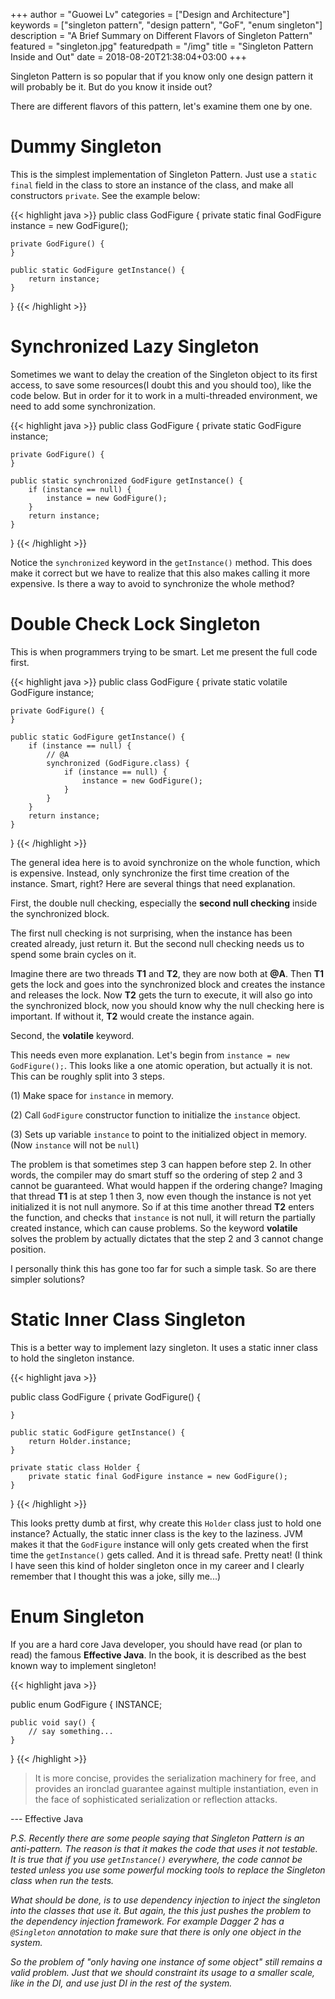 +++
author = "Guowei Lv"
categories = ["Design and Architecture"]
keywords = ["singleton pattern", "design pattern", "GoF", "enum singleton"]
description = "A Brief Summary on Different Flavors of Singleton Pattern"
featured = "singleton.jpg"
featuredpath = "/img"
title = "Singleton Pattern Inside and Out"
date = 2018-08-20T21:38:04+03:00
+++

Singleton Pattern is so popular that if you know only one design pattern it will probably be it. But do you know it inside out?

There are different flavors of this pattern, let's examine them one by one.

# Dummy Singleton

This is the simplest implementation of Singleton Pattern. Just use a `static final` field in the class to store an instance of the class, and make all constructors `private`. See the example below:

{{< highlight java >}}
public class GodFigure {
    private static final GodFigure instance = new GodFigure();

    private GodFigure() {
    }

    public static GodFigure getInstance() {
        return instance;
    }
}
{{< /highlight >}}

# Synchronized Lazy Singleton

Sometimes we want to delay the creation of the Singleton object to its first access, to save some resources(I doubt this and you should too), like the code below. But in order for it to work in a multi-threaded environment, we need to add some synchronization.

{{< highlight java >}}
public class GodFigure {
    private static GodFigure instance;

    private GodFigure() {
    }

    public static synchronized GodFigure getInstance() {
        if (instance == null) {
            instance = new GodFigure();
        }
        return instance;
    }
}
{{< /highlight >}}

Notice the `synchronized` keyword in the `getInstance()` method. This does make it correct but we have to realize that this also makes calling it more expensive. Is there a way to avoid to synchronize the whole method?

# Double Check Lock Singleton

This is when programmers trying to be smart. Let me present the full code first.

{{< highlight java >}}
public class GodFigure {
    private static volatile GodFigure instance;

    private GodFigure() {
    }

    public static GodFigure getInstance() {
        if (instance == null) {
            // @A
            synchronized (GodFigure.class) {
                if (instance == null) {
                    instance = new GodFigure();
                }
            }
        }
        return instance;
    }
}
{{< /highlight >}}

The general idea here is to avoid synchronize on the whole function, which is expensive. Instead, only synchronize the first time creation of the instance. Smart, right? Here are several things that need explanation.

First, the double null checking, especially the **second null checking** inside the synchronized block.

The first null checking is not surprising, when the instance has been created already, just return it. But the second null checking needs us to spend some brain cycles on it.

Imagine there are two threads **T1** and **T2**, they are now both at **@A**. Then **T1** gets the lock and goes into the synchronized block and creates the instance and releases the lock. Now **T2** gets the turn to execute, it will also go into the synchronized block, now you should know why the null checking here is important. If without it, **T2** would create the instance again.

Second, the **volatile** keyword.

This needs even more explanation. Let's begin from `instance = new GodFigure();`. This looks like a one atomic operation, but actually it is not. This can be roughly split into 3 steps.

(1) Make space for `instance` in memory.

(2) Call `GodFigure` constructor function to initialize the `instance` object.

(3) Sets up variable `instance` to point to the initialized object in memory. (Now `instance` will not be `null`)

The problem is that sometimes step 3 can happen before step 2. In other words, the compiler may do smart stuff so the ordering of step 2 and 3 cannot be guaranteed. What would happen if the ordering change? Imaging that thread **T1** is at step 1 then 3, now even though the instance is not yet initialized it is not null anymore. So if at this time another thread **T2** enters the function, and checks that `instance` is not null, it will return the partially created instance, which can cause problems. So the keyword **volatile** solves the problem by actually dictates that the step 2 and 3 cannot change position.

I personally think this has gone too far for such a simple task. So are there simpler solutions?

# Static Inner Class Singleton

This is a better way to implement lazy singleton. It uses a static inner class to hold the singleton instance.


{{< highlight java >}}

public class GodFigure {
    private GodFigure() {

    }

    public static GodFigure getInstance() {
        return Holder.instance;
    }

    private static class Holder {
        private static final GodFigure instance = new GodFigure();
    }
}
{{< /highlight >}}

This looks pretty dumb at first, why create this `Holder` class just to hold one instance? Actually, the static inner class is the key to the laziness. JVM makes it that the `GodFigure` instance will only gets created when the first time the `getInstance()` gets called. And it is thread safe. Pretty neat! (I think I have seen this kind of holder singleton once in my career and I clearly remember that I thought this was a joke, silly me...)

# Enum Singleton

If you are a hard core Java developer, you should have read (or plan to read) the famous **Effective Java**. In the book, it is described as the best known way to implement singleton!

{{< highlight java >}}

public enum GodFigure {
    INSTANCE;

    public void say() {
        // say something...
    }
}
{{< /highlight >}}

>It is more concise, provides the serialization machinery for free, and provides an ironclad guarantee against multiple instantiation, even in the face of sophisticated serialization or reflection attacks. 

--- Effective Java


*P.S. Recently there are some people saying that Singleton Pattern is an anti-pattern. The reason is that it makes the code that uses it not testable. It is true that if you use `getInstance()` everywhere, the code cannot be tested unless you use some powerful mocking tools to replace the Singleton class when run the tests.*

*What should be done, is to use dependency injection to inject the singleton into the classes that use it. But again, the this just pushes the problem to the dependency injection framework. For example Dagger 2 has a `@Singleton` annotation to make sure that there is only one object in the system.*

*So the problem of "only having one instance of some object" still remains a valid problem. Just that we should constraint its usage to a smaller scale, like in the DI, and use just DI in the rest of the system.*
